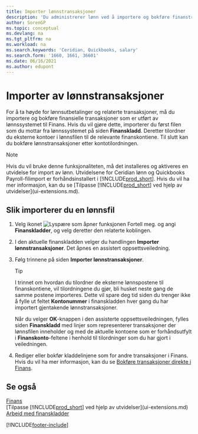 ```yaml
---
title: Importer lønnstransaksjoner
description: 'Du administrerer lønn ved å importere og bokføre finanstransaksjoner fra lønnssystemet til Finans ved hjelp av en utvidelse for lønn, for eksempel Ceridian.'
author: SorenGP
ms.topic: conceptual
ms.devlang: na
ms.tgt_pltfrm: na
ms.workload: na
ms.search.keywords: 'Ceridian, Quickbooks, salary'
ms.search.form: '1660, 1661, 36601'
ms.date: 06/16/2021
ms.author: edupont
---
```

# <a name="importing-payroll-transactions" />Importer av lønnstransaksjoner

For å ta høyde for lønnsutbetalinger og relaterte transaksjoner, må du importere og bokføre finansielle transaksjoner som er utført av lønnssystemet til Finans. Hvis du vil gjøre dette, importerer du først filen som du mottar fra lønnssystemet på siden **Finanskladd**. Deretter tilordner du eksterne kontoer i lønnsfilen til de relevante finanskontiene. Til slutt kan du bokføre lønnstransaksjoner etter kontotilordningen.

> [!NOTE]  
> Hvis du vil bruke denne funksjonaliteten, må det installeres og aktiveres en utvidelse for import av lønn. Utvidelsene for Ceridian lønn og Quickbooks Payroll-filimport er forhåndsinstallert i [!INCLUDE[prod_short](includes/prod_short.md)]. Hvis du vil ha mer informasjon, kan du se [Tilpasse [!INCLUDE[prod_short](includes/prod_short.md)] ved hjelp av utvidelser](ui-extensions.md).

## <a name="to-import-a-payroll-file" />Slik importerer du en lønnsfil

1. Velg ikonet ![Lyspære som åpner funksjonen Fortell meg.](media/ui-search/search_small.png "Fortell hva du vil gjøre") og angi **Finanskladder**, og velg deretter den relaterte koblingen.
2. I den aktuelle finanskladden velger du handlingen **Importer lønnstransaksjoner**. Det åpnes en assistert oppsettsveiledning.
3. Følg trinnene på siden **Importer lønnstransaksjoner**.

    > [!TIP]  
    >   I trinnet om hvordan du tilordner de eksterne lønnspostene til finanskontiene, vil tilordningene du gjør, bli husket neste gang de samme postene importeres. Dette vil spare deg tid siden du trenger ikke å fylle ut feltet **Kontonummer** i finanskladden hver gang du har importert gjentakende lønnstransaksjoner.   

    Når du velger **OK**-knappen i den assisterte oppsettsveiledningen, fylles siden **Finanskladd** med linjer som representerer transaksjoner der lønnsfilen inneholder og med de aktuelle kontoene som er forhåndsutfylt i **Finanskonto**-feltene i henhold til tilordninger som du har gjort i veiledningen.
4. Rediger eller bokfør kladdelinjene som for andre transaksjoner i Finans. Hvis du vil ha mer informasjon, kan du se [Bokføre transaksjoner direkte i Finans](finance-how-post-transactions-directly.md).   

## <a name="see-also" />Se også

[Finans](finance.md)  
[Tilpasse [!INCLUDE[prod_short](includes/prod_short.md)] ved hjelp av utvidelser](ui-extensions.md)  
[Arbeid med finanskladder](ui-work-general-journals.md)  


[!INCLUDE[footer-include](includes/footer-banner.md)]
